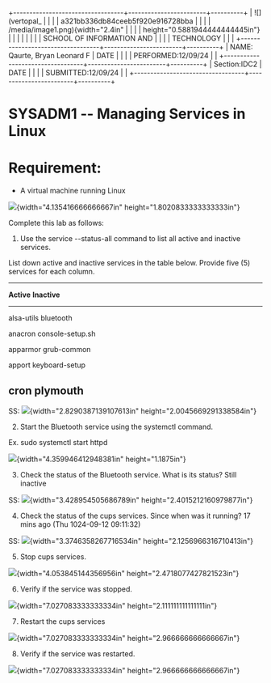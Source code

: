 +----------------------------------+------------------------+----------+
| ![](vertopal_                    |                        |          |
| a321bb336db84ceeb5f920e916728bba |                        |          |
| /media/image1.png){width="2.4in" |                        |          |
| height="0.5881944444444445in"}   |                        |          |
|                                  |                        |          |
| SCHOOL OF INFORMATION AND        |                        |          |
| TECHNOLOGY                       |                        |          |
+----------------------------------+------------------------+----------+
| NAME: Qaurte, Bryan Leonard F    | DATE                   |          |
|                                  | PERFORMED:12/09/24     |          |
+----------------------------------+------------------------+----------+
| Section:IDC2                     | DATE                   |          |
|                                  | SUBMITTED:12/09/24     |          |
+----------------------------------+------------------------+----------+

# SYSADM1 -- Managing Services in Linux

# Requirement: 

-   A virtual machine running Linux

![](vertopal_a321bb336db84ceeb5f920e916728bba/media/image2.png){width="4.135416666666667in"
height="1.8020833333333333in"}

Complete this lab as follows:

1.  Use the service --status-all command to list all active and inactive
    services.

List down active and inactive services in the table below. Provide five
(5) services for each column.

  -----------------------------------------------------------------------
  **Active**                             **Inactive**
  -------------------------------------- --------------------------------
  alsa-utils                             bluetooth

  anacron                                console-setup.sh

  apparmor                               grub-common

  apport                                 keyboard-setup

  cron                                   plymouth
  -----------------------------------------------------------------------

SS:
![](vertopal_a321bb336db84ceeb5f920e916728bba/media/image3.png){width="2.8290387139107613in"
height="2.0045669291338584in"}

2.  Start the Bluetooth service using the systemctl command.

Ex. sudo systemctl start httpd

![](vertopal_a321bb336db84ceeb5f920e916728bba/media/image4.png){width="4.359946412948381in"
height="1.1875in"}

3.  Check the status of the Bluetooth service. What is its status? Still
    inactive

SS:
![](vertopal_a321bb336db84ceeb5f920e916728bba/media/image5.png){width="3.428954505686789in"
height="2.4015212160979877in"}

4.  Check the status of the cups services. Since when was it running? 17
    mins ago (Thu 1024-09-12 09:11:32)

SS:
![](vertopal_a321bb336db84ceeb5f920e916728bba/media/image6.png){width="3.3746358267716534in"
height="2.1256966316710413in"}

5.  Stop cups services.

![](vertopal_a321bb336db84ceeb5f920e916728bba/media/image7.png){width="4.053845144356956in"
height="2.4718077427821523in"}

6.  Verify if the service was stopped.

![](vertopal_a321bb336db84ceeb5f920e916728bba/media/image8.png){width="7.027083333333334in"
height="2.111111111111111in"}

7.  Restart the cups services

![](vertopal_a321bb336db84ceeb5f920e916728bba/media/image9.png){width="7.027083333333334in"
height="2.966666666666667in"}

8.  Verify if the service was restarted.

![](vertopal_a321bb336db84ceeb5f920e916728bba/media/image9.png){width="7.027083333333334in"
height="2.966666666666667in"}
